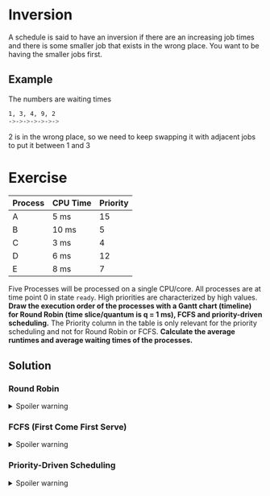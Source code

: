 # Inversion
A schedule is said to have an inversion if there are an increasing job times and there is some smaller job that exists in the wrong place. You want to be having the smaller jobs first.
## Example
The numbers are waiting times
```bash
1, 3, 4, 9, 2
->->->->->->->
```
2 is in the wrong place, so we need to keep swapping it with adjacent jobs to put it between 1 and 3
# Exercise
| Process  | CPU Time | Priority |
| -------- | -------- | -------- |
| A | 5 ms    | 15 |
| B | 10 ms   | 5 |
| C | 3 ms    | 4 |
| D | 6 ms | 12 |
| E | 8 ms | 7 |
Five Processes will be processed on a single CPU/core. All processes are at time point 0 in state `ready`. High priorities are characterized by high values. **Draw the execution order of the processes with a Gantt chart (timeline) for Round Robin (time slice/quantum is q = 1 ms), FCFS and priority-driven scheduling.** The Priority column in the table is only relevant for the priority scheduling and not for Round Robin or FCFS. **Calculate the average runtimes and average waiting times of the processes.**

## Solution
### Round Robin
<details>
  <summary>Spoiler warning</summary>
  Time slice is 1 ms, so we go around with the smallest runtime first
  > 
</details>

### FCFS (First Come First Serve)
<details>
  <summary>Spoiler warning</summary>
  
  > A, B, C, D, E
</details>

### Priority-Driven Scheduling
<details>
  <summary>Spoiler warning</summary>
  
> A, D, E, B, C
</details>
